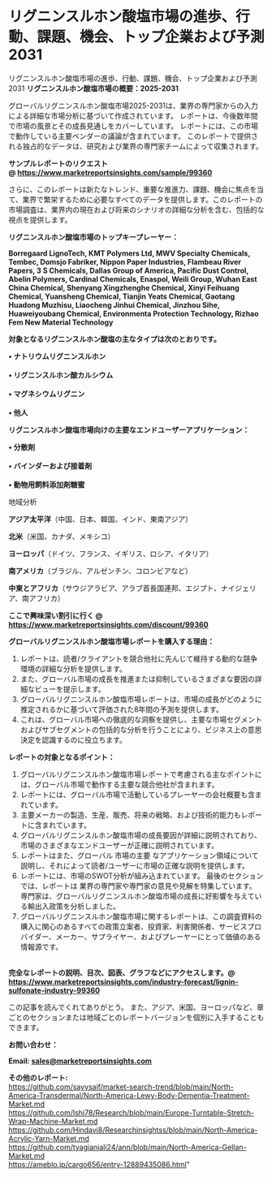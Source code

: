 # リグニンスルホン酸塩市場の進歩、行動、課題、機会、トップ企業および予測2031
リグニンスルホン酸塩市場の進歩、行動、課題、機会、トップ企業および予測2031
<strong><b>リグニンスルホン酸塩市場の概要：2025-2031</b></strong>

グローバルリグニンスルホン酸塩市場2025-2031は、業界の専門家からの入力による詳細な市場分析に基づいて作成されています。 レポートは、今後数年間で市場の風景とその成長見通しをカバーしています。 レポートには、この市場で動作している主要ベンダーの議論が含まれています。 このレポートで提供される独占的なデータは、研究および業界の専門家チームによって収集されます。

<strong>サンプルレポートのリクエスト @ <a href=https://www.marketreportsinsights.com/sample/99360>https://www.marketreportsinsights.com/sample/99360</a></strong>

さらに、このレポートは新たなトレンド、重要な推進力、課題、機会に焦点を当て、業界で繁栄するために必要なすべてのデータを提供します。このレポートの市場調査は、業界内の現在および将来のシナリオの詳細な分析を含む、包括的な視点を提供します。

<strong>リグニンスルホン酸塩市場のトップキープレーヤー：</strong>

<strong>Borregaard LignoTech, KMT Polymers Ltd, MWV Specialty Chemicals, Tembec, Domsjo Fabriker, Nippon Paper Industries, Flambeau River Papers, 3 S Chemicals, Dallas Group of America, Pacific Dust Control, Abelin Polymers, Cardinal Chemicals, Enaspol, Weili Group, Wuhan East China Chemical, Shenyang Xingzhenghe Chemical, Xinyi Feihuang Chemical, Yuansheng Chemical, Tianjin Yeats Chemical, Gaotang Huadong Muzhisu, Liaocheng Jinhui Chemical, Jinzhou Sihe, Huaweiyoubang Chemical, Environmenta Protection Technology, Rizhao Fem New Material Technology</strong>

<strong><b>対象となるリグニンスルホン酸塩の主なタイプは次のとおりです。</b></strong>

<strong>• ナトリウムリグニンスルホン<br><br>• リグニンスルホン酸カルシウム<br><br>• マグネシウムリグニン<br><br>• 他人</strong>

<strong><b>リグニンスルホン酸塩市場向けの主要なエンドユーザーアプリケーション：</b></strong>

<strong>• 分散剤<br><br>• バインダーおよび接着剤<br><br>• 動物用飼料添加剤糖蜜</strong>

 地域分析

<strong><b>アジア太平洋</b></strong>（中国、日本、韓国、インド、東南アジア）

<strong><b>北米</b></strong>（米国、カナダ、メキシコ）

<strong><b>ヨーロッパ</b></strong>（ドイツ、フランス、イギリス、ロシア、イタリア）

<strong><b>南アメリカ</b></strong>（ブラジル、アルゼンチン、コロンビアなど）

<strong><b>中東とアフリカ</b></strong>（サウジアラビア、アラブ首長国連邦、エジプト、ナイジェリア、南アフリカ）

<strong>ここで興味深い割引に行く @ <a href=https://www.marketreportsinsights.com/discount/99360>https://www.marketreportsinsights.com/discount/99360</a></strong>

<strong><b>グローバルリグニンスルホン酸塩市場レポートを購入する理由：</b></strong>
<ol>
  <li>レポートは、読者/クライアントを競合他社に先んじて維持する動的な競争環境の詳細な分析を提供します。</li>
  <li>また、グローバル市場の成長を推進または抑制しているさまざまな要因の詳細なビューを提示します。</li>
  <li>グローバルリグニンスルホン酸塩市場レポートは、市場の成長がどのように推定されるかに基づいて評価された8年間の予測を提供します。</li>
  <li>これは、グローバル市場への徹底的な洞察を提供し、主要な市場セグメントおよびサブセグメントの包括的な分析を行うことにより、ビジネス上の意思決定を認識するのに役立ちます。</li>
</ol>
<strong><b>レポートの対象となるポイント：</b></strong>
<ol>
  <li>グローバルリグニンスルホン酸塩市場レポートで考慮される主なポイントには、グローバル市場で動作する主要な競合他社が含まれます。</li>
  <li>レポートには、グローバル市場で活動しているプレーヤーの会社概要も含まれています。</li>
  <li>主要メーカーの製造、生産、販売、将来の戦略、および技術的能力もレポートに含まれています。</li>
  <li>グローバルリグニンスルホン酸塩市場の成長要因が詳細に説明されており、市場のさまざまなエンドユーザーが正確に説明されています。</li>
  <li>レポートはまた、グローバル 市場の主要 なアプリケーション領域について説明し、それによって読者/ユーザーに市場の正確な説明を提供します。</li>
  <li>レポートには、市場のSWOT分析が組み込まれています。 最後のセクションでは、レポートは 業界の専門家や専門家の意見や見解を特集しています。 専門家は、グローバルリグニンスルホン酸塩市場の成長に好影響を与えている輸出入政策を分析しました。</li>
  <li>グローバルリグニンスルホン酸塩市場に関するレポートは、この調査資料の購入に関心のあるすべての政策立案者、投資家、利害関係者、サービスプロバイダー、メーカー、サプライヤー、およびプレーヤーにとって価値のある情報源です。</li>
</ol><br>
<strong>完全なレポートの説明、目次、図表、グラフなどにアクセスします。@ <a href=https://www.marketreportsinsights.com/industry-forecast/lignin-sulfonate-industry-99360>https://www.marketreportsinsights.com/industry-forecast/lignin-sulfonate-industry-99360</a></strong>

この記事を読んでくれてありがとう。 また、アジア、米国、ヨーロッパなど、章ごとのセクションまたは地域ごとのレポートバージョンを個別に入手することもできます。

<strong><b>お問い合わせ：</b></strong>

<strong>Email: </strong><a href=mailto:sales@marketreportsinsights.com><strong>sales@marketreportsinsights.com</strong></a>

<strong>その他のレポート:</strong>
<br>
<a href=https://github.com/sayysaif/market-search-trend/blob/main/North-America-Transdermal/North-America-Lewy-Body-Dementia-Treatment-Market.md>https://github.com/sayysaif/market-search-trend/blob/main/North-America-Transdermal/North-America-Lewy-Body-Dementia-Treatment-Market.md</a>
<br>
<a href=https://github.com/Ishi78/Research/blob/main/Europe-Turntable-Stretch-Wrap-Machine-Market.md>https://github.com/Ishi78/Research/blob/main/Europe-Turntable-Stretch-Wrap-Machine-Market.md</a>
<br>
<a href=https://github.com/Hindavi8/Researchinsightss/blob/main/North-America-Acrylic-Yarn-Market.md>https://github.com/Hindavi8/Researchinsightss/blob/main/North-America-Acrylic-Yarn-Market.md</a>
<br>
<a href=https://github.com/tyagianjali24/ann/blob/main/North-America-Gellan-Market.md>https://github.com/tyagianjali24/ann/blob/main/North-America-Gellan-Market.md</a>
<br>
<a href=https://ameblo.jp/cargo656/entry-12889435086.html>https://ameblo.jp/cargo656/entry-12889435086.html</a>"
